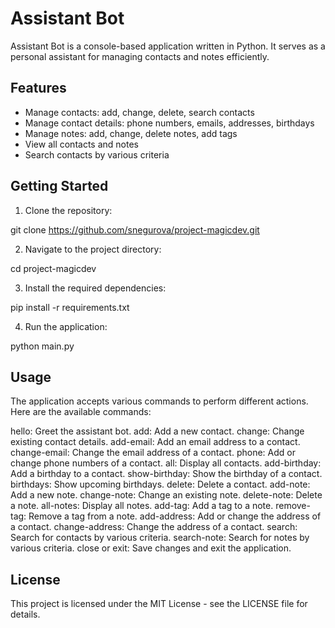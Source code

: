 # Assistant Bot

Assistant Bot is a console-based application written in Python. It serves as a personal assistant for managing contacts and notes efficiently.

## Features

- Manage contacts: add, change, delete, search contacts
- Manage contact details: phone numbers, emails, addresses, birthdays
- Manage notes: add, change, delete notes, add tags
- View all contacts and notes
- Search contacts by various criteria

## Getting Started

1. Clone the repository:

git clone https://github.com/snegurova/project-magicdev.git

2. Navigate to the project directory:

cd project-magicdev

3. Install the required dependencies:

pip install -r requirements.txt

4. Run the application:

python main.py

## Usage
The application accepts various commands to perform different actions. Here are the available commands:

hello: Greet the assistant bot.
add: Add a new contact.
change: Change existing contact details.
add-email: Add an email address to a contact.
change-email: Change the email address of a contact.
phone: Add or change phone numbers of a contact.
all: Display all contacts.
add-birthday: Add a birthday to a contact.
show-birthday: Show the birthday of a contact.
birthdays: Show upcoming birthdays.
delete: Delete a contact.
add-note: Add a new note.
change-note: Change an existing note.
delete-note: Delete a note.
all-notes: Display all notes.
add-tag: Add a tag to a note.
remove-tag: Remove a tag from a note.
add-address: Add or change the address of a contact.
change-address: Change the address of a contact.
search: Search for contacts by various criteria.
search-note: Search for notes by various criteria.
close or exit: Save changes and exit the application.

## License
This project is licensed under the MIT License - see the LICENSE file for details.